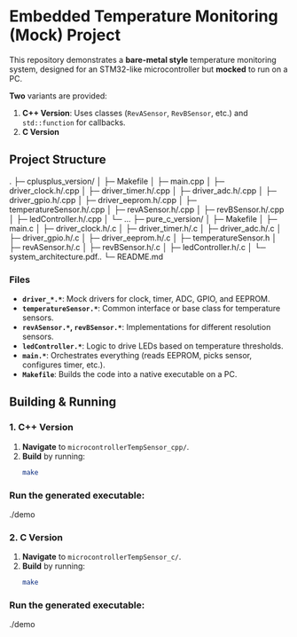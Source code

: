 # Embedded Temperature Monitoring (Mock) Project

This repository demonstrates a **bare-metal style** temperature monitoring system, designed for an STM32-like microcontroller but **mocked** to run on a PC. 

**Two** variants are provided:

1. **C++ Version**: Uses classes (`RevASensor`, `RevBSensor`, etc.) and `std::function` for callbacks.
2. **C Version**

## Project Structure

. ├─ cplusplus_version/ │ ├─ Makefile │ ├─ main.cpp │ ├─ driver_clock.h/.cpp │ ├─ driver_timer.h/.cpp │ ├─ driver_adc.h/.cpp │ ├─ driver_gpio.h/.cpp │ ├─ driver_eeprom.h/.cpp │ ├─ temperatureSensor.h/.cpp │ ├─ revASensor.h/.cpp │ ├─ revBSensor.h/.cpp │ ├─ ledController.h/.cpp │ └─ ... ├─ pure_c_version/ │ ├─ Makefile │ ├─ main.c │ ├─ driver_clock.h/.c │ ├─ driver_timer.h/.c │ ├─ driver_adc.h/.c │ ├─ driver_gpio.h/.c │ ├─ driver_eeprom.h/.c │ ├─ temperatureSensor.h │ ├─ revASensor.h/.c │ ├─ revBSensor.h/.c │ ├─ ledController.h/.c │ └─ system_architecture.pdf.. └─ README.md 

### Files

- **`driver_*.*`**: Mock drivers for clock, timer, ADC, GPIO, and EEPROM.  
- **`temperatureSensor.*`**: Common interface or base class for temperature sensors.  
- **`revASensor.*`, `revBSensor.*`**: Implementations for different resolution sensors.  
- **`ledController.*`**: Logic to drive LEDs based on temperature thresholds.  
- **`main.*`**: Orchestrates everything (reads EEPROM, picks sensor, configures timer, etc.).  
- **`Makefile`**: Builds the code into a native executable on a PC.

## Building & Running

### 1. C++ Version

1. **Navigate** to `microcontrollerTempSensor_cpp/`.  
2. **Build** by running:
   ```bash
   make

### Run the generated executable:
./demo

### 2. C Version

1. **Navigate** to `microcontrollerTempSensor_c/`.
2. **Build** by running:
   ```bash
   make

### Run the generated executable:
./demo
   
